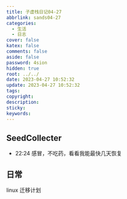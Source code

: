 ```yaml
---
title: 子虚栈日记04-27
abbrlink: sands04-27
categories:
  - 生活
  - 日志
cover: false
katex: false
comments: false
aside: false
password: 4sion
hidden: true
root: ../../
date: 2023-04-27 10:52:32
update: 2023-04-27 10:52:32
tags:
copyright:
description:
sticky:
keywords:
---
```


## SeedCollecter
- 22:24 感冒，不吃药，看看我能最快几天恢复


## 日常
linux 迁移计划
